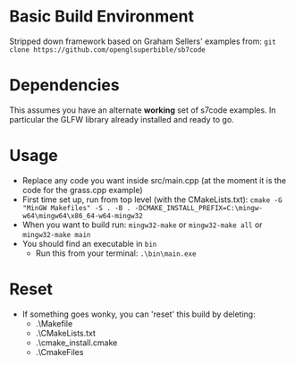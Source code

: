 # Basic Build Environment
Stripped down framework based on Graham Sellers' examples from: `git clone https://github.com/openglsuperbible/sb7code`  

# Dependencies
This assumes you have an alternate **working** set of s7code examples. In particular the GLFW library already installed and ready to go.

# Usage
* Replace any code you want inside src/main.cpp (at the moment it is the code for the grass.cpp example)
* First time set up, run from top level (with the CMakeLists.txt): `cmake -G "MinGW Makefiles" -S . -B . -DCMAKE_INSTALL_PREFIX=C:\mingw-w64\mingw64\x86_64-w64-mingw32`
* When you want to build run: `mingw32-make` or `mingw32-make all` or `mingw32-make main` 
* You should find an executable in `bin`
  * Run this from your terminal: `.\bin\main.exe` 

# Reset
* If something goes wonky, you can 'reset' this build by deleting:
  * .\Makefile
  * .\CMakeLists.txt
  * .\cmake_install.cmake
  * .\CmakeFiles